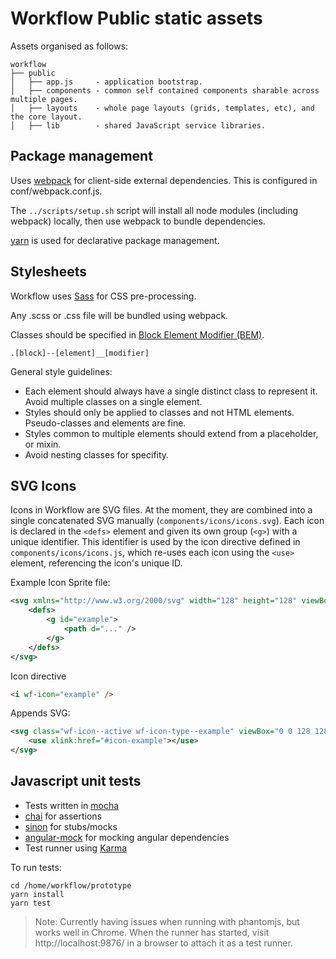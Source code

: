 # Workflow Public static assets
Assets organised as follows:

    workflow
    ├── public
    │   ├── app.js     - application bootstrap.
    │   ├── components - common self contained components sharable across multiple pages.
    │   ├── layouts    - whole page layouts (grids, templates, etc), and the core layout.
    │   ├── lib        - shared JavaScript service libraries.


## Package management
Uses [webpack](https://webpack.github.io/) for client-side external dependencies. This is configured in conf/webpack.conf.js.

The `../scripts/setup.sh` script will install all node modules (including webpack) locally, then use webpack to bundle dependencies.

[yarn](https://yarnpkg.com/en/) is used for declarative package management.

## Stylesheets
Workflow uses [Sass](http://sass-lang.com) for CSS pre-processing.

Any .scss or .css file will be bundled using webpack.

Classes should be specified in [Block Element Modifier (BEM)](http://bem.info/).

    .[block]--[element]__[modifier]

General style guidelines:
- Each element should always have a single distinct class to represent it. Avoid multiple
  classes on a single element.
- Styles should only be applied to classes and not HTML elements. Pseudo-classes
  and elements are fine.
- Styles common to multiple elements should extend from a placeholder, or mixin.
- Avoid nesting classes for specifity.

## SVG Icons
Icons in Workflow are SVG files. At the moment, they are combined into a single concatenated SVG manually (`components/icons/icons.svg`). Each icon is declared in the `<defs>` element and given its own group (`<g>`) with a unique identifier. This identifier is used by the icon directive defined in `components/icons/icons.js`, which re-uses each icon using the `<use>` element, referencing the icon's unique ID.



Example Icon Sprite file:
```xml
<svg xmlns="http://www.w3.org/2000/svg" width="128" height="128" viewBox="0 0 128 128">
    <defs>
        <g id="example">
            <path d="..." />
        </g>
    </defs>
</svg>
```


Icon directive
```html
<i wf-icon="example" />
```
Appends SVG:
```xml
<svg class="wf-icon--active wf-icon-type--example" viewBox="0 0 128 128">
    <use xlink:href="#icon-example"></use>
</svg>
```


## Javascript unit tests
- Tests written in [mocha](http://visionmedia.github.io/mocha/)
- [chai](http://chaijs.com/) for assertions
- [sinon](http://sinonjs.org/) for stubs/mocks
- [angular-mock](https://code.angularjs.org/1.2.20/docs/api/ngMock) for mocking angular dependencies
- Test runner using [Karma](http://karma-runner.github.io/)

To run tests:

    cd /home/workflow/prototype
    yarn install
    yarn test

> Note: Currently having issues when running with phantomjs, but works well in Chrome.
> When the runner has started, visit http://localhost:9876/ in a browser to attach it as a test runner.
